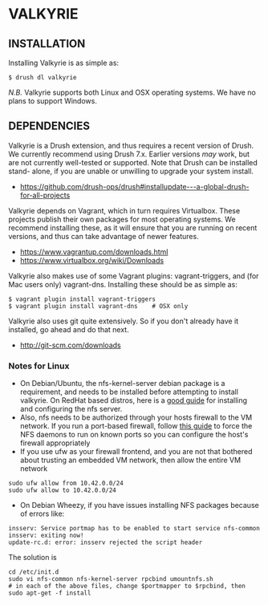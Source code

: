 VALKYRIE
========

INSTALLATION
------------

Installing Valkyrie is as simple as:

    $ drush dl valkyrie

*N.B.* Valkyrie supports both Linux and OSX operating systems. We have no plans
to support Windows.


DEPENDENCIES
------------

Valkyrie is a Drush extension, and thus requires a recent version of Drush. We
currently recommend using Drush 7.x. Earlier versions *may* work, but are not
currently well-tested or supported. Note that Drush can be installed stand-
alone, if you are unable or unwilling to upgrade your system install.

 * https://github.com/drush-ops/drush#installupdate---a-global-drush-for-all-projects

Valkyrie depends on Vagrant, which in turn requires Virtualbox. These projects
publish their own packages for most operating systems. We recommend installing
these, as it will ensure that you are running on recent versions, and thus can
take advantage of newer features.

 * https://www.vagrantup.com/downloads.html
 * https://www.virtualbox.org/wiki/Downloads

Valkyrie also makes use of some Vagrant plugins: vagrant-triggers, and (for Mac
users only) vagrant-dns. Installing these should be as simple as:

    $ vagrant plugin install vagrant-triggers
    $ vagrant plugin install vagrant-dns    # OSX only

Valkyrie also uses git quite extensively. So if you don't already have it
installed, go ahead and do that next.

 * http://git-scm.com/downloads

### Notes for Linux 
* On Debian/Ubuntu, the nfs-kernel-server debian package is a requirement, and needs to be installed before attempting to install valkyrie.  On RedHat based distros, here is a [good guide](http://computernetworkingnotes.com/network-administration/how-to-configure-nfs-server-in-rhel-6.html) for installing and configuring the nfs server.
* Also, nfs needs to be authorized through your hosts firewall to the VM network.  If you run a port-based firewall,  follow [this guide](https://wiki.debian.org/SecuringNFS) to force the NFS daemons to run on known ports so you can configure the host's firewall appropriately
* If you use ufw as your firewall frontend, and you are not that bothered about trusting an embedded VM network, then allow the entire VM network
```
sudo ufw allow from 10.42.0.0/24
sudo ufw allow to 10.42.0.0/24
```
* On Debian Wheezy, if you have issues installing NFS packages because of errors like:
```
insserv: Service portmap has to be enabled to start service nfs-common
insserv: exiting now!
update-rc.d: error: insserv rejected the script header
```
The solution is
```
cd /etc/init.d
sudo vi nfs-common nfs-kernel-server rpcbind umountnfs.sh
# in each of the above files, change $portmapper to $rpcbind, then
sudo apt-get -f install
```
